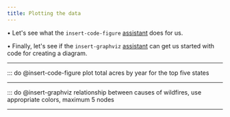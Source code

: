```yaml
---
title: Plotting the data
---
```


• Let's see what the ``insert-code-figure`` [assistant](type:0) does for us.

• Finally, let's see if the ``insert-graphviz`` [assistant](type:1) can get us started with code for creating a diagram.

---

::: do @insert-code-figure plot total acres by year for the top five states

---

::: do @insert-graphviz relationship between causes of wildfires, use appropriate colors, maximum 5 nodes

---
